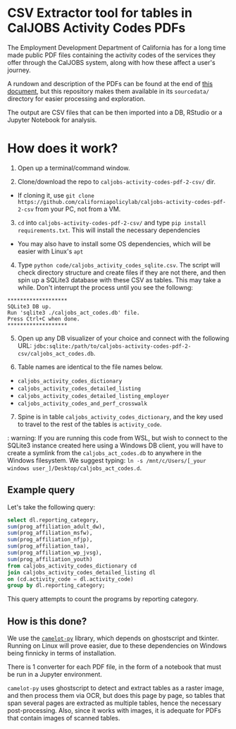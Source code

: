 # CSV Extractor tool for tables in CalJOBS Activity Codes PDFs

The Employment Development Department of California has for a long time made public PDF files containing the activity codes of the services they offer through the CalJOBS system, along with how these affect a user's journey.

A rundown and description of the PDFs can be found at the end of [this document](https://edd.ca.gov/siteassets/files/jobs_and_training/pubs/wsd19-06.pdf), but this repository makes them available in its `sourcedata/` directory for easier processing and exploration.

The output are CSV files that can be then imported into a DB, RStudio or a Jupyter Notebook for analysis.

# How does it work?

1. Open up a terminal/command window.

2. Clone/download the repo to `caljobs-activity-codes-pdf-2-csv/` dir.
  - If cloning it, use `git clone https://github.com/californiapolicylab/caljobs-activity-codes-pdf-2-csv` from your PC, not from a VM.

3. `cd` into `caljobs-activity-codes-pdf-2-csv/` and type `pip install requirements.txt`. This will install the necessary dependencies
  - You may also have to install some OS dependencies, which will be easier with Linux's `apt`

4. Type `python code/caljobs_activity_codes_sqlite.csv`. The script will check directory structure and create files if they are not there, and then spin up a SQLite3 database with these CSV as tables. This may take a while. Don't interrupt the process until you see the followng:
```
*******************
SQLite3 DB up.
Run 'sqlite3 ./caljobs_act_codes.db' file.
Press Ctrl+C when done.
*******************
```

5. Open up any DB visualizer of your choice and connect with the following URL: `jdbc:sqlite:/path/to/caljobs-activity-codes-pdf-2-csv/caljobs_act_codes.db`.

6. Table names are identical to the file names below.
  - `caljobs_activity_codes_dictionary`
  - `caljobs_activity_codes_detailed_listing`
  - `caljobs_activity_codes_detailed_listing_employer`
  - `caljobs_activity_codes_and_perf_crosswalk`

7. Spine is in table `caljobs_activity_codes_dictionary`, and the key used to travel to the rest of the tables is `activity_code`.

: warning: If you are running this code from WSL, but wish to connect to the SQLite3 instance created here using a Windows DB client, you will have to create a symlink from the `caljobs_act_codes.db` to anywhere in the Windows filesystem. We suggest typing: `ln -s /mnt/c/Users/[_your windows user_]/Desktop/caljobs_act_codes.d`.

## Example query

Let's take the following query:

```sql
select dl.reporting_category, 
sum(prog_affiliation_adult_dw),
sum(prog_affiliation_msfw),
sum(prog_affiliation_nfjp),
sum(prog_affiliation_taa),
sum(prog_affiliation_wp_jvsg),
sum(prog_affiliation_youth)
from caljobs_activity_codes_dictionary cd
join caljobs_activity_codes_detailed_listing dl 
on (cd.activity_code = dl.activity_code)
group by dl.reporting_category;
```

This query attempts to count the programs by reporting category.

## How is this done?

We use the [`camelot-py`](https://camelot-py.readthedocs.io/en/master/) library, which depends on ghostscript and tkinter. Running on Linux will prove easier, due to these dependencies on Windows being finnicky in terms of installation.

There is 1 converter for each PDF file, in the form of a notebook that must be run in a Jupyter environment.

`camelot-py` uses ghostscript to detect and extract tables as a raster image, and then process them via OCR, but does this page by page, so tables that span several pages are extracted as multiple tables, hence the necessary post-processing. Also, since it works with images, it is adequate for PDFs that contain images of scanned tables.

